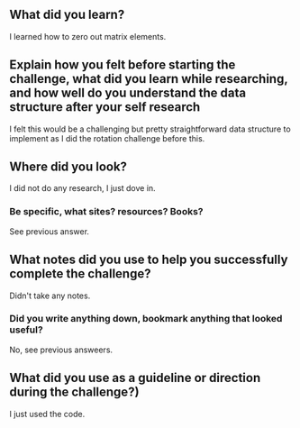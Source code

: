 ﻿## What did you learn?
I learned how to zero out matrix elements.
## Explain how you felt before starting the challenge, what did you learn while researching, and how well do you understand the data structure after your self research
I felt this would be a challenging but pretty straightforward data structure to implement as I did the rotation challenge before this.
## Where did you look?
I did not do any research, I just dove in.
### Be specific, what sites? resources? Books?
See previous answer.
## What notes did you use to help you successfully complete the challenge?
Didn't take any notes.
### Did you write anything down, bookmark anything that looked useful?
No, see previous answeers.
## What did you use as a guideline or direction during the challenge?)
I just used the code.